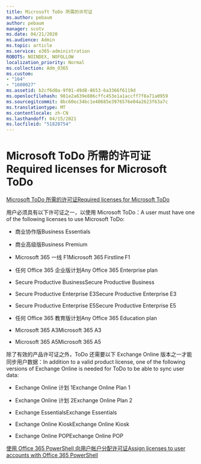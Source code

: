 ```yaml
---
title: Microsoft ToDo 所需的许可证
ms.author: pebaum
author: pebaum
manager: scotv
ms.date: 04/21/2020
ms.audience: Admin
ms.topic: article
ms.service: o365-administration
ROBOTS: NOINDEX, NOFOLLOW
localization_priority: Normal
ms.collection: Adm_O365
ms.custom:
- "164"
- "1600027"
ms.assetid: b2cf6d0a-9f01-49d8-8653-6a3366f6119d
ms.openlocfilehash: 981e2a639e886cffc453e1a1accff7f8a71a0959
ms.sourcegitcommit: 8bc60ec34bc1e40685e3976576e04a2623f63a7c
ms.translationtype: MT
ms.contentlocale: zh-CN
ms.lasthandoff: 04/15/2021
ms.locfileid: "51828754"
---
```

# <a name="required-licenses-for-microsoft-todo"></a><span data-ttu-id="0ce05-102">Microsoft ToDo 所需的许可证</span><span class="sxs-lookup"><span data-stu-id="0ce05-102">Required licenses for Microsoft ToDo</span></span>

[<span data-ttu-id="0ce05-103">Microsoft ToDo 所需的许可证</span><span class="sxs-lookup"><span data-stu-id="0ce05-103">Required licenses for Microsoft ToDo</span></span>](https://support.office.com/article/381e9d1b-c500-49b5-973e-890fd86528d7.aspx)
  
<span data-ttu-id="0ce05-104">用户必须具有以下许可证之一，以使用 Microsoft ToDo：</span><span class="sxs-lookup"><span data-stu-id="0ce05-104">A user must have one of the following licenses to use Microsoft ToDo:</span></span>
  
- <span data-ttu-id="0ce05-105">商业协作版</span><span class="sxs-lookup"><span data-stu-id="0ce05-105">Business Essentials</span></span>

- <span data-ttu-id="0ce05-106">商业高级版</span><span class="sxs-lookup"><span data-stu-id="0ce05-106">Business Premium</span></span>

- <span data-ttu-id="0ce05-107">Microsoft 365 一线 F1</span><span class="sxs-lookup"><span data-stu-id="0ce05-107">Microsoft 365 Firstline F1</span></span>

- <span data-ttu-id="0ce05-108">任何 Office 365 企业版计划</span><span class="sxs-lookup"><span data-stu-id="0ce05-108">Any Office 365 Enterprise plan</span></span>

- <span data-ttu-id="0ce05-109">Secure Productive Business</span><span class="sxs-lookup"><span data-stu-id="0ce05-109">Secure Productive Business</span></span>

- <span data-ttu-id="0ce05-110">Secure Productive Enterprise E3</span><span class="sxs-lookup"><span data-stu-id="0ce05-110">Secure Productive Enterprise E3</span></span>

- <span data-ttu-id="0ce05-111">Secure Productive Enterprise E5</span><span class="sxs-lookup"><span data-stu-id="0ce05-111">Secure Productive Enterprise E5</span></span>

- <span data-ttu-id="0ce05-112">任何 Office 365 教育版计划</span><span class="sxs-lookup"><span data-stu-id="0ce05-112">Any Office 365 Education plan</span></span>

- <span data-ttu-id="0ce05-113">Microsoft 365 A3</span><span class="sxs-lookup"><span data-stu-id="0ce05-113">Microsoft 365 A3</span></span>

- <span data-ttu-id="0ce05-114">Microsoft 365 A5</span><span class="sxs-lookup"><span data-stu-id="0ce05-114">Microsoft 365 A5</span></span>

<span data-ttu-id="0ce05-115">除了有效的产品许可证之外，ToDo 还需要以下 Exchange Online 版本之一才能同步用户数据：</span><span class="sxs-lookup"><span data-stu-id="0ce05-115">In addition to a valid product license, one of the following versions of Exchange Online is needed for ToDo to be able to sync user data:</span></span>
  
- <span data-ttu-id="0ce05-116">Exchange Online 计划 1</span><span class="sxs-lookup"><span data-stu-id="0ce05-116">Exchange Online Plan 1</span></span>

- <span data-ttu-id="0ce05-117">Exchange Online 计划 2</span><span class="sxs-lookup"><span data-stu-id="0ce05-117">Exchange Online Plan 2</span></span>

- <span data-ttu-id="0ce05-118">Exchange Essentials</span><span class="sxs-lookup"><span data-stu-id="0ce05-118">Exchange Essentials</span></span>

- <span data-ttu-id="0ce05-119">Exchange Online Kiosk</span><span class="sxs-lookup"><span data-stu-id="0ce05-119">Exchange Online Kiosk</span></span>

- <span data-ttu-id="0ce05-120">Exchange Online POP</span><span class="sxs-lookup"><span data-stu-id="0ce05-120">Exchange Online POP</span></span>

[<span data-ttu-id="0ce05-121">使用 Office 365 PowerShell 向用户帐户分配许可证</span><span class="sxs-lookup"><span data-stu-id="0ce05-121">Assign licenses to user accounts with Office 365 PowerShell</span></span>](https://docs.microsoft.com/office365/enterprise/powershell/assign-licenses-to-user-accounts-with-office-365-powershell )
  